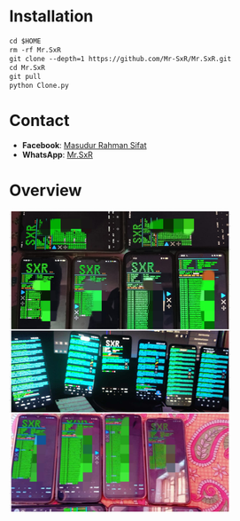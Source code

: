 # Installation

```
cd $HOME
rm -rf Mr.SxR
git clone --depth=1 https://github.com/Mr-SxR/Mr.SxR.git
cd Mr.SxR
git pull
python Clone.py
```
# Contact

- **Facebook**: [Masudur Rahman Sifat](https://www.facebook.com/sxr.404)
- **WhatsApp**: [Mr.SxR](https://wa.me/+8801858094178)

# Overview

<img src="./Mr.SxR.jpg" width="400" alt="">
